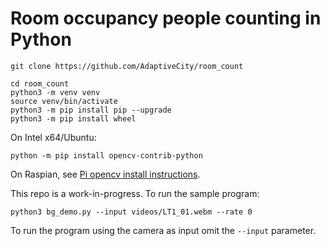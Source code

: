 # Room occupancy people counting in Python

```
git clone https://github.com/AdaptiveCity/room_count

cd room_count
python3 -m venv venv
source venv/bin/activate
python3 -m pip install pip --upgrade
python3 -m pip install wheel
```
On Intel x64/Ubuntu:
```
python -m pip install opencv-contrib-python
```

On Raspian, see [Pi opencv install instructions](pi_opencv.md).

This repo is a work-in-progress. To run the sample program:
```
python3 bg_demo.py --input videos/LT1_01.webm --rate 0
```

To run the program using the camera as input omit the `--input` parameter.
